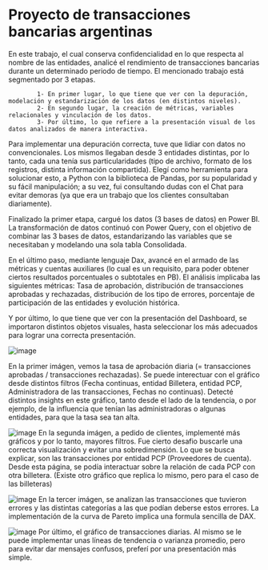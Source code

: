 # Proyecto de transacciones bancarias argentinas


En este trabajo, el cual conserva confidencialidad en lo que respecta al nombre de las entidades, analicé el rendimiento de transacciones bancarias durante un determinado periodo de tiempo.
El mencionado trabajo está segmentado por 3 etapas. 

            1- En primer lugar, lo que tiene que ver con la depuración, modelación y estandarización de los datos (en distintos niveles). 
            2- En segundo lugar, la creación de métricas, variables relacionales y vinculación de los datos. 
            3- Por último, lo que refiere a la presentación visual de los datos analizados de manera interactiva.

Para implementar una depuración correcta, tuve que lidiar con datos no convencionales. Los mismos llegaban desde 3 entidades distintas, por lo tanto, cada una tenía sus particularidades (tipo de archivo, formato de los registros, distinta información compartida). Elegí como herramienta para solucionar esto, a Python con la biblioteca de Pandas, por su popularidad y su fácil manipulación; a su vez, fui consultando dudas con el Chat para evitar demoras (ya que era un trabajo que los clientes consultaban diariamente).

Finalizado la primer etapa, cargué los datos (3 bases de datos) en Power BI. La transformación de datos continuó con Power Query, con el objetivo de combinar las 3 bases de datos, estandarizando las variables que se necesitaban y modelando una sola tabla Consolidada.

En el último paso, mediante lenguaje Dax, avancé en el armado de las métricas y cuentas auxiliares (lo cual es un requisito, para poder obtener ciertos resultados porcentuales o subtotales en PB). El análisis implicaba las siguientes métricas: Tasa de aprobación, distribución de transacciones aprobadas y rechazadas, distribución de los tipo de errores, porcentaje de participación de las entidades y evolución histórica.

Y por último, lo que tiene que ver con la presentación del Dashboard, se importaron distintos objetos visuales, hasta seleccionar los más adecuados para lograr una correcta presentación.




![image](https://github.com/lautarogzchz/Proyectos/assets/136543911/5be1b998-9fdd-4a1a-9ed3-a28d34190b2e)

En la primer imágen, vemos la tasa de aprobación diaria (= transacciones aprobadas / transacciones rechazadas). Se puede interectuar con el gráfico desde distintos filtros (Fecha continuas, entidad Billetera, entidad PCP, Administradora de las transacciones, Fechas no continuas). Detecté distintos insights en este gráfico, tanto desde el lado de la tendencia, o por ejemplo, de la influencia que tenían las administradoras o algunas entidades, para que la tasa sea tan alta.


![image](https://github.com/lautarogzchz/Proyectos/assets/136543911/f88de367-2573-48ca-86fe-08e262cad310)
En la segunda imágen, a pedido de clientes, implementé más gráficos y por lo tanto, mayores filtros. Fue cierto desafio buscarle una correcta visualización y evitar una sobredimensión. Lo que se busca explicar, son las transacciones por entidad PCP (Proveedores de cuenta). Desde esta página, se podía interactuar sobre la relación de cada PCP con otra billetera. (Existe otro gráfico que replica lo mismo, pero para el caso de las billeteras)


![image](https://github.com/lautarogzchz/Proyectos/assets/136543911/14966680-2b8f-4a97-b8f7-5233835916ab)
En la tercer imágen, se analizan las transacciones que tuvieron errores y las distintas categorías a las que podían deberse estos errores. La implementación de la curva de Pareto implica una formula sencilla de DAX. 


![image](https://github.com/lautarogzchz/Proyectos/assets/136543911/487fe920-2a08-4112-8224-549cbf12d02e)
Por último, el gráfico de transacciones diarias. Al mismo se le puede implementar unas líneas de tendencia o varianza promedio, pero para evitar dar mensajes confusos, preferí por una presentación más simple.







